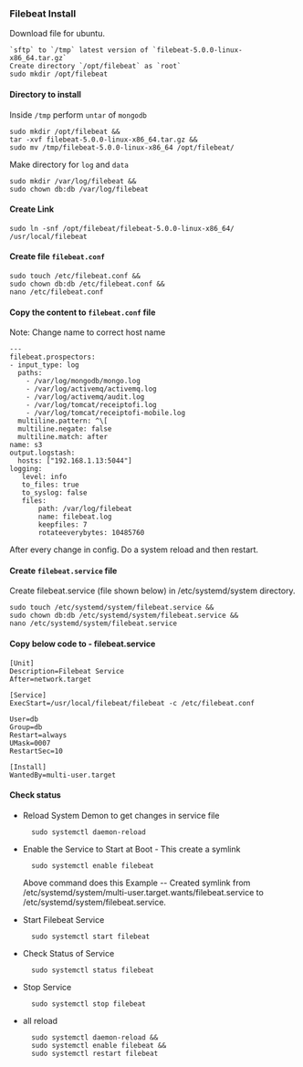 ### Filebeat Install

Download file for ubuntu. 
 
    `sftp` to `/tmp` latest version of `filebeat-5.0.0-linux-x86_64.tar.gz`
    Create directory `/opt/filebeat` as `root` 
    sudo mkdir /opt/filebeat
    
#### Directory to install    
Inside `/tmp` perform `untar` of `mongodb`

    sudo mkdir /opt/filebeat &&
    tar -xvf filebeat-5.0.0-linux-x86_64.tar.gz &&
    sudo mv /tmp/filebeat-5.0.0-linux-x86_64 /opt/filebeat/
    
Make directory for `log` and `data`    
    
    sudo mkdir /var/log/filebeat && 
    sudo chown db:db /var/log/filebeat
    
#### Create Link  

    sudo ln -snf /opt/filebeat/filebeat-5.0.0-linux-x86_64/ /usr/local/filebeat
    
#### Create file `filebeat.conf` 
    
    sudo touch /etc/filebeat.conf && 
    sudo chown db:db /etc/filebeat.conf && 
    nano /etc/filebeat.conf
     
#### Copy the content to `filebeat.conf` file

Note: Change name to correct host name
     
    ---
    filebeat.prospectors:
    - input_type: log
      paths:
        - /var/log/mongodb/mongo.log
        - /var/log/activemq/activemq.log
        - /var/log/activemq/audit.log
        - /var/log/tomcat/receiptofi.log
        - /var/log/tomcat/receiptofi-mobile.log
      multiline.pattern: ^\[
      multiline.negate: false
      multiline.match: after
    name: s3
    output.logstash:
      hosts: ["192.168.1.13:5044"]
    logging:
       level: info
       to_files: true
       to_syslog: false
       files:
           path: /var/log/filebeat
           name: filebeat.log
           keepfiles: 7
           rotateeverybytes: 10485760
           
After every change in config. Do a system reload and then restart.            
           
#### Create `filebeat.service` file
           
Create filebeat.service (file shown below) in /etc/systemd/system  directory.     
      
    sudo touch /etc/systemd/system/filebeat.service &&
    sudo chown db:db /etc/systemd/system/filebeat.service &&
    nano /etc/systemd/system/filebeat.service
    
#### Copy below code to - filebeat.service  
  
    [Unit]
    Description=Filebeat Service
    After=network.target
    
    [Service]
    ExecStart=/usr/local/filebeat/filebeat -c /etc/filebeat.conf
    
    User=db
    Group=db
    Restart=always
    UMask=0007
    RestartSec=10
    
    [Install]
    WantedBy=multi-user.target
    
#### Check status     
    
- Reload System Demon to get changes in service file

    	sudo systemctl daemon-reload
- Enable the Service to Start at Boot - This create a symlink
    
        sudo systemctl enable filebeat
    
    Above command does this Example -- Created symlink from /etc/systemd/system/multi-user.target.wants/filebeat.service to /etc/systemd/system/filebeat.service.	
- Start Filebeat Service

        sudo systemctl start filebeat
- Check Status of Service
        
        sudo systemctl status filebeat
- Stop Service

        sudo systemctl stop filebeat
- all reload
        
        sudo systemctl daemon-reload &&
        sudo systemctl enable filebeat &&
        sudo systemctl restart filebeat         
        